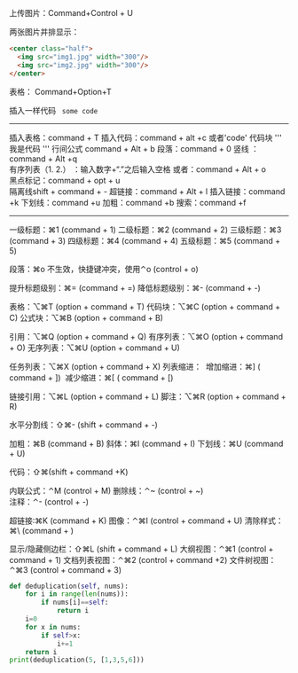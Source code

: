 上传图片：Command+Control + U

两张图片并排显示：

```html
<center class="half">
  <img src="img1.jpg" width="300"/>
  <img src="img2.jpg" width="300"/>
</center>
```

表格： Command+Option+T

插入一样代码 ` some code`



------

插入表格：command + T
插入代码：command + alt +c  或者'code'
代码块   '''
              我是代码
              '''
行间公式 command + Alt + b
段落：command + 0
竖线 ： command + Alt +q       
有序列表（1.  2.） ：输入数字+“.”之后输入空格 或者：command + Alt + o   
黑点标记：command + opt + u  
隔离线shift + command +  -
超链接：command + Alt + l
插入链接：command +k
下划线：command +u 
加粗：command +b
搜索：command +f

----------------------------------------

一级标题：⌘1 (command + 1)
二级标题：⌘2 (command + 2)
三级标题：⌘3 (command + 3)
四级标题：⌘4 (command + 4)
五级标题：⌘5 (command + 5)

段落：⌘o 不生效，快捷键冲突，使用⌃o (control + o)

提升标题级别：⌘= (command + =)
降低标题级别：⌘- (command + -)

表格：⌥⌘T (option + command + T)
代码块：⌥⌘C (option + command + C)
公式块：⌥⌘B (option + command + B)



引用：⌥⌘Q (option + command + Q)
有序列表：⌥⌘O (option + command + O)
无序列表：⌥⌘U (option + command + U)

任务列表：⌥⌘X (option + command + X)
列表缩进：
​ 增加缩进：⌘] ( command + ])
​ 减少缩进：⌘[ ( command + [)

链接引用：⌥⌘L (option + command + L)
脚注：⌥⌘R (option + command + R)

水平分割线：⇧⌘- (shift + command + -)

加粗：⌘B (command + B)
斜体：⌘I (command + I)
下划线：⌘U (command + U)

代码：⇧⌘(shift + command +K) 

内联公式：⌃M (control + M)
删除线：⌃~ (control + ~)      
注释：⌃- (control + -)

超链接:⌘K (command + K)
图像：⌃⌘I (control + command + U)
清除样式：⌘\ (command + )

显示/隐藏侧边栏：⇧⌘L (shift + command + L)
大纲视图：⌃⌘1 (control + command + 1)
文档列表视图：⌃⌘2 (control + command +2)
文件树视图：⌃⌘3 (control + command + 3)

```python
def deduplication(self, nums):
    for i in range(len(nums)):
        if nums[i]==self:
            return i
    i=0
    for x in nums:
        if self>x:
            i+=1
    return i
print(deduplication(5, [1,3,5,6]))
```

